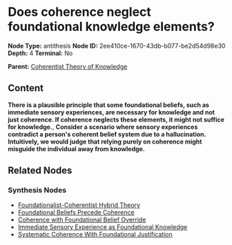 # Does coherence neglect foundational knowledge elements?

**Node Type:** antithesis
**Node ID:** 2ee410ce-1670-43db-b077-be2d54d98e30
**Depth:** 4
**Terminal:** No

**Parent:** [Coherentist Theory of Knowledge](coherentist-theory-of-knowledge-synthesis-db563b7b-d735-4ed0-b347-3861c4ccaa56.md)

## Content

**There is a plausible principle that some foundational beliefs, such as immediate sensory experiences, are necessary for knowledge and not just coherence. If coherence neglects these elements, it might not suffice for knowledge.**, **Consider a scenario where sensory experiences contradict a person's coherent belief system due to a hallucination. Intuitively, we would judge that relying purely on coherence might misguide the individual away from knowledge.**

## Related Nodes

### Synthesis Nodes

- [Foundationalist-Coherentist Hybrid Theory](foundationalist-coherentist-hybrid-theory-synthesis-9dba7f0b-dc18-4d25-9d69-989e0742b305.md)
- [Foundational Beliefs Precede Coherence](foundational-beliefs-precede-coherence-synthesis-357083bf-5948-4a56-b950-25b35ae935bf.md)
- [Coherence with Foundational Belief Override](coherence-with-foundational-belief-override-synthesis-96e06d3d-cdfd-4c5a-9985-7356e4c587e9.md)
- [Immediate Sensory Experience as Foundational Knowledge](immediate-sensory-experience-as-foundational-knowledge-synthesis-8a362253-3dc4-452e-9b04-04465e515a69.md)
- [Systematic Coherence With Foundational Justification](systematic-coherence-with-foundational-justification-synthesis-efffd28c-74d9-4778-8af6-ead2227e6a7f.md)

